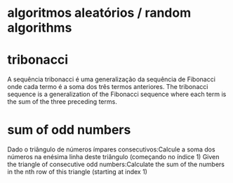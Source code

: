 # algoritmos aleatórios / random algorithms
# tribonacci
A sequência tribonacci é uma generalização da sequência de Fibonacci onde cada termo é a soma dos três termos anteriores.
The tribonacci sequence is a generalization of the Fibonacci sequence where each term is the sum of the three preceding terms.

# sum of odd numbers
Dado o triângulo de números ímpares consecutivos:Calcule a soma dos números na enésima linha deste triângulo (começando no índice 1)
Given the triangle of consecutive odd numbers:Calculate the sum of the numbers in the nth row of this triangle (starting at index 1)